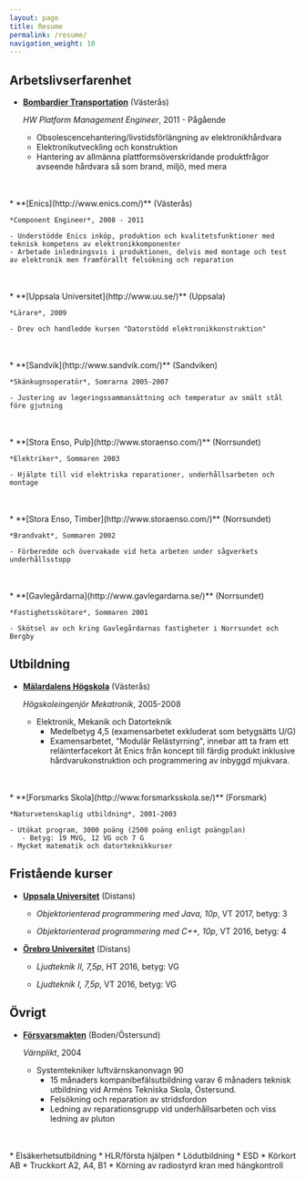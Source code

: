 ```yaml
---
layout: page
title: Resume
permalink: /resume/
navigation_weight: 10
---
```


Arbetslivserfarenhet
---------------

*   **[Bombardier Transportation](http://www.bombardier.com/)** (Västerås)

    *HW Platform Management Engineer*, 2011 - Pågående

    - Obsolescencehantering/livstidsförlängning av elektronikhårdvara
    - Elektronikutveckling och konstruktion
    - Hantering av allmänna plattformsöverskridande produktfrågor avseende hårdvara så som brand, miljö, med mera
<br>
<br>
*   **[Enics](http://www.enics.com/)** (Västerås)

    *Component Engineer*, 2008 - 2011

    - Understödde Enics inköp, produktion och kvalitetsfunktioner med teknisk kompetens av elektronikkomponenter
    - Arbetade inledningsvis i produktionen, delvis med montage och test av elektronik men framförallt felsökning och reparation
<br>
<br>
*   **[Uppsala Universitet](http://www.uu.se/)** (Uppsala)

    *Lärare*, 2009

    - Drev och handledde kursen "Datorstödd elektronikkonstruktion"
<br>
<br>
*   **[Sandvik](http://www.sandvik.com/)** (Sandviken)

    *Skänkugnsoperatör*, Somrarna 2005-2007

    - Justering av legeringssammansättning och temperatur av smält stål före gjutning
<br>
<br>
*   **[Stora Enso, Pulp](http://www.storaenso.com/)** (Norrsundet)

    *Elektriker*, Sommaren 2003

    - Hjälpte till vid elektriska reparationer, underhållsarbeten och montage
<br>
<br>
*   **[Stora Enso, Timber](http://www.storaenso.com/)** (Norrsundet)

    *Brandvakt*, Sommaren 2002

    - Förberedde och övervakade vid heta arbeten under sågverkets underhållsstopp
<br>
<br>
*   **[Gavlegårdarna](http://www.gavlegardarna.se/)** (Norrsundet)

    *Fastighetsskötare*, Sommaren 2001

    - Skötsel av och kring Gavlegårdarnas fastigheter i Norrsundet och Bergby

Utbildning
----------

*   **[Mälardalens Högskola](http://www.mdh.se/)** (Västerås)

    *Högskoleingenjör Mekatronik*, 2005-2008

    - Elektronik, Mekanik och Datorteknik
       - Medelbetyg 4,5 (examensarbetet exkluderat som betygsätts U/G)
       - Examensarbetet, "Modulär Relästyrning", innebar att ta fram ett reläinterfacekort åt Enics från koncept till färdig produkt inklusive hårdvarukonstruktion och programmering av inbyggd mjukvara.
<br>
<br>
*   **[Forsmarks Skola](http://www.forsmarksskola.se/)** (Forsmark)

    *Naturvetenskaplig utbildning*, 2001-2003

    - Utökat program, 3000 poäng (2500 poäng enligt poängplan)
       - Betyg: 19 MVG, 12 VG och 7 G
    - Mycket matematik och datorteknikkurser

Fristående kurser
-----------------
*   **[Uppsala Universitet](http://www.uu.se/)** (Distans)

    - *Objektorienterad programmering med Java, 10p*, VT 2017, betyg: 3

    - *Objektorienterad programmering med C++, 10p*, VT 2016, betyg: 4
    
*   **[Örebro Universitet](http://www.oru.se/)** (Distans)

    - *Ljudteknik II, 7,5p*, HT 2016, betyg: VG

    - *Ljudteknik I, 7,5p*, VT 2016, betyg: VG


Övrigt
------

*   **[Försvarsmakten](http://www.forsvarsmakten.se/)** (Boden/Östersund)

    *Värnplikt*, 2004

    - Systemtekniker luftvärnskanonvagn 90
       - 15 månaders kompanibefälsutbildning varav 6 månaders teknisk utbildning vid Arméns Tekniska Skola, Östersund.
       - Felsökning och reparation av stridsfordon
       - Ledning av reparationsgrupp vid underhållsarbeten och viss ledning av pluton
<br>
<br>
*   Elsäkerhetsutbildning
*   HLR/första hjälpen
*   Lödutbildning
*   ESD
*   Körkort AB
*   Truckkort A2, A4, B1
*   Körning av radiostyrd kran med hängkontroll
